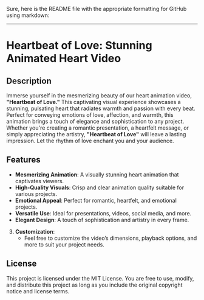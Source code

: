 Sure, here is the README file with the appropriate formatting for GitHub using markdown:

---

# **Heartbeat of Love: Stunning Animated Heart Video**

## **Description**

Immerse yourself in the mesmerizing beauty of our heart animation video, **"Heartbeat of Love."** This captivating visual experience showcases a stunning, pulsating heart that radiates warmth and passion with every beat. Perfect for conveying emotions of love, affection, and warmth, this animation brings a touch of elegance and sophistication to any project. Whether you're creating a romantic presentation, a heartfelt message, or simply appreciating the artistry, **"Heartbeat of Love"** will leave a lasting impression. Let the rhythm of love enchant you and your audience.

## **Features**

- **Mesmerizing Animation**: A visually stunning heart animation that captivates viewers.
- **High-Quality Visuals**: Crisp and clear animation quality suitable for various projects.
- **Emotional Appeal**: Perfect for romantic, heartfelt, and emotional projects.
- **Versatile Use**: Ideal for presentations, videos, social media, and more.
- **Elegant Design**: A touch of sophistication and artistry in every frame.


3. **Customization**:
   - Feel free to customize the video’s dimensions, playback options, and more to suit your project needs.


## **License**

This project is licensed under the MIT License. You are free to use, modify, and distribute this project as long as you include the original copyright notice and license terms.

